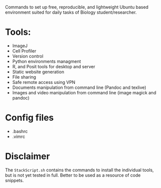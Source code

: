 Commands to set up free, reproducible, and lightweight Ubuntu based environment suited for daily tasks of Biology student/researcher. 

# Tools:
  * ImageJ
  * Cell Profiler
  * Version control
  * Python environments managment
  * R, and Posit tools for desktop and server 
  * Static website generation
  * File sharing
  * Safe remote access using VPN
  * Documents manipulation from command line (Pandoc and texlive)
  * Images and video manipulation from command line (image magick and pandoc)

# Config files
  * .bashrc
  * .vimrc

# Disclaimer
The `StackScript.sh` contains the commands to install the individual tools, but is not yet tested in full. Better to be used as a resource of code snippets.
